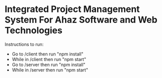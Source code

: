 # Integrated Project Management System For Ahaz Software and Web Technologies
Instructions to run:
- Go to /client then run "npm install"
- While in /client then run "npm start"
- Go to /server then run "npm install"
- While in /server then run "npm start"
